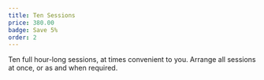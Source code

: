 ```yaml
---
title: Ten Sessions
price: 380.00
badge: Save 5%
order: 2
---
```


Ten full hour-long sessions, at times convenient to you. Arrange all sessions at once, or as and when required.
